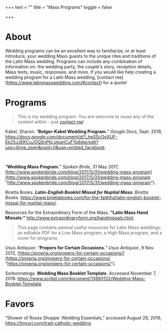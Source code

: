 +++
text = ""
title = "Mass Programs"
toggle = false

+++

# About 

Wedding programs can be an excellent way to familiarize, or at least introduce, your wedding Mass guests to the unique rites and traditions of the Latin Mass wedding. Programs can include any combination of information on: the wedding party, the couple's story, reception details, Mass texts, music, responses, and more. If you would like help creating a wedding program for a Latin Mass wedding, [contact me] (https://www.latinmasswedding.com/#contact) for a quote!

# Programs

> This is my wedding program. You are welcome to reuse any of the content within - just [contact me](https://www.latinmasswedding.com/#contact)! 

Kabel, Sharon. “**Bolger-Kabel Wedding Program.**” _Google Docs_, Sept. 2018, https://docs.google.com/document/d/1_heSScOvXUF-Ek25JJEKCuJOQSnPkLjzkanCuF7p6dw/edit?usp=drive_open&ouid=0&usp=embed_facebook.

<br>

“**Wedding Mass Program.**” _Spoken Bride_, 31 May 2017, [http://www.spokenbride.com/blog/2017/5/31/wedding-mass-program](http://www.spokenbride.com/blog/2017/5/31/wedding-mass-program "http://www.spokenbride.com/blog/2017/5/31/wedding-mass-program").

Biretta Books. **_Latin-English Booklet Missal for Nuptial Mass_**_: Biretta Books_. https://www.birettabooks.com/for-the-faithful/latin-english-booklet-missal-for-nuptial-mass/. 

Resources for the Extraordinary Form of the Mass. **“Latin Mass Hand Missals:”** http://www.extraordinaryform.org/handmissals.html. 

> This page contains several useful resources for Latin Mass weddings: an editable PDF for a Low Mass program, a High Mass program, and a  cover for programs.

Usus Antiquior. “**Propers for Certain Occasions.**” _Usus Antiquior_, 9 Nov. 2012, [https://propria.org/propers-for-certain-occasions/](https://propria.org/propers-for-certain-occasions/ "https://propria.org/propers-for-certain-occasions/").

Sorbonnetoga. **Wedding Mass Booklet Template**. Accessed November 7, 2019. https://www.scribd.com/document/13893133/Wedding-Mass-Booklet-Template.


# Favors

“Shower of Roses Shoppe: Wedding Essentials,” accessed August 28, 2019, https://tinyurl.com/trad-catholic-wedding.
